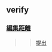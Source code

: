 ## verify
### [編集距離](https://onlinejudge.u-aizu.ac.jp/problems/DPL_1_E) 
>> [提出](https://judge.u-aizu.ac.jp/onlinejudge/review.jsp?rid=8398665#1)